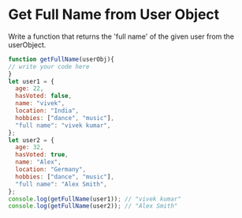 # Get Full Name from User Object

Write a function that returns the 'full name' of the given user from the userObject.

```js
function getFullName(userObj){
// write your code here
}
let user1 = {
  age: 22,
  hasVoted: false,
  name: "vivek",
  location: "India",
  hobbies: ["dance", "music"],
  "full name": "vivek kumar",
};
let user2 = {
  age: 32,
  hasVoted: true,
  name: "Alex",
  location: "Germany",
  hobbies: ["dance", "music"],
  "full name": "Alex Smith",
};
console.log(getFullName(user1)); // "vivek kumar"
console.log(getFullName(user2)); // "Alex Smith"
```
